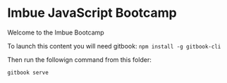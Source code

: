 # Imbue JavaScript Bootcamp

Welcome to the Imbue Bootcamp

To launch this content you will need gitbook: `npm install -g gitbook-cli`

Then run the followign command from this folder:

```
gitbook serve
```
